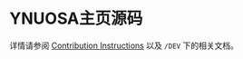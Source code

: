 # YNUOSA主页源码

详情请参阅 [Contribution Instructions](DEV/Documents/contribution_instructions.md)
 以及 `/DEV` 下的相关文档。

